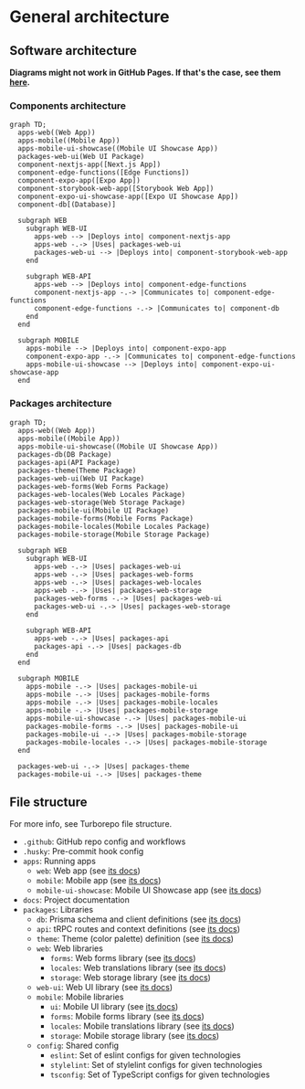 # General architecture

## Software architecture

**Diagrams might not work in GitHub Pages. If that's the case, see them
[here](https://github.com/Rock-n-Prog/web-ts-monorepo-starter-pack/blob/main/docs/architecture/general.md).**

### Components architecture

```mermaid
graph TD;
  apps-web((Web App))
  apps-mobile((Mobile App))
  apps-mobile-ui-showcase((Mobile UI Showcase App))
  packages-web-ui(Web UI Package)
  component-nextjs-app([Next.js App])
  component-edge-functions([Edge Functions])
  component-expo-app([Expo App])
  component-storybook-web-app([Storybook Web App])
  component-expo-ui-showcase-app([Expo UI Showcase App])
  component-db[(Database)]
  
  subgraph WEB
    subgraph WEB-UI
      apps-web --> |Deploys into| component-nextjs-app
      apps-web -.-> |Uses| packages-web-ui
      packages-web-ui --> |Deploys into| component-storybook-web-app
    end
    
    subgraph WEB-API
      apps-web --> |Deploys into| component-edge-functions
      component-nextjs-app -.-> |Communicates to| component-edge-functions
      component-edge-functions -.-> |Communicates to| component-db
    end
  end
  
  subgraph MOBILE
    apps-mobile --> |Deploys into| component-expo-app
    component-expo-app -.-> |Communicates to| component-edge-functions
    apps-mobile-ui-showcase --> |Deploys into| component-expo-ui-showcase-app
  end
```

### Packages architecture

```mermaid
graph TD;
  apps-web((Web App))
  apps-mobile((Mobile App))
  apps-mobile-ui-showcase((Mobile UI Showcase App))
  packages-db(DB Package)
  packages-api(API Package)
  packages-theme(Theme Package)
  packages-web-ui(Web UI Package)
  packages-web-forms(Web Forms Package)
  packages-web-locales(Web Locales Package)
  packages-web-storage(Web Storage Package)
  packages-mobile-ui(Mobile UI Package)
  packages-mobile-forms(Mobile Forms Package)
  packages-mobile-locales(Mobile Locales Package)
  packages-mobile-storage(Mobile Storage Package)
  
  subgraph WEB
    subgraph WEB-UI
      apps-web -.-> |Uses| packages-web-ui
      apps-web -.-> |Uses| packages-web-forms
      apps-web -.-> |Uses| packages-web-locales
      apps-web -.-> |Uses| packages-web-storage
      packages-web-forms -.-> |Uses| packages-web-ui
      packages-web-ui -.-> |Uses| packages-web-storage
    end
    
    subgraph WEB-API
      apps-web -.-> |Uses| packages-api
      packages-api -.-> |Uses| packages-db
    end
  end
  
  subgraph MOBILE
    apps-mobile -.-> |Uses| packages-mobile-ui
    apps-mobile -.-> |Uses| packages-mobile-forms
    apps-mobile -.-> |Uses| packages-mobile-locales
    apps-mobile -.-> |Uses| packages-mobile-storage
    apps-mobile-ui-showcase -.-> |Uses| packages-mobile-ui
    packages-mobile-forms -.-> |Uses| packages-mobile-ui
    packages-mobile-ui -.-> |Uses| packages-mobile-storage
    packages-mobile-locales -.-> |Uses| packages-mobile-storage
  end
  
  packages-web-ui -.-> |Uses| packages-theme
  packages-mobile-ui -.-> |Uses| packages-theme
```

## File structure

For more info, see Turborepo file structure.

- `.github`: GitHub repo config and workflows
- `.husky`: Pre-commit hook config
- `apps`: Running apps
  - `web`: Web app (see [its docs](./apps/web.md))
  - `mobile`: Mobile app (see [its docs](./apps/mobile.md))
  - `mobile-ui-showcase`: Mobile UI Showcase app (see [its docs](./apps/mobile-ui-showcase.md))
- `docs`: Project documentation
- `packages`: Libraries
  - `db`: Prisma schema and client definitions (see [its docs](./packages/db.md))
  - `api`: tRPC routes and context definitions (see [its docs](./packages/api.md))
  - `theme`: Theme (color palette) definition (see [its docs](./packages/theme.md))
  - `web`: Web libraries
    - `forms`: Web forms library (see [its docs](./packages/web/forms.md))
    - `locales`: Web translations library (see [its docs](./packages/web/locale.md))
    - `storage`: Web storage library (see [its docs](./packages/web/storage.md))
  - `web-ui`: Web UI library (see [its docs](./packages/web-ui.md))
  - `mobile`: Mobile libraries
    - `ui`: Mobile UI library (see [its docs](./packages/mobile/ui.md))
    - `forms`: Mobile forms library (see [its docs](./packages/mobile/forms.md))
    - `locales`: Mobile translations library (see [its docs](./packages/mobile/locales.md))
    - `storage`: Mobile storage library (see [its docs](./packages/mobile/storage.md))
  - `config`: Shared config
    - `eslint`: Set of eslint configs for given technologies
    - `stylelint`: Set of stylelint configs for given technologies
    - `tsconfig`: Set of TypeScript configs for given technologies
